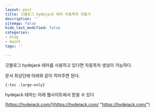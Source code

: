```yaml
---
layout: post
title: 깃블로그 hydejack 테마 자동목차 만들기
description: ''
sitemap: false
hide_last_modified: false
categories:
- blog
- maint
tags: ''

---
```

깃블로그 hydejack 테마를 사용하고 있다면 자동목차 생성이 가능하다.

문서 최상단에 아래와 같이 적어주면 된다.

    {:toc .large-only}

hydejack 테마는 아래 웹사이트에서 받을 수 있다

[https://hydejack.com/](https://hydejack.com/ "https://hydejack.com/")